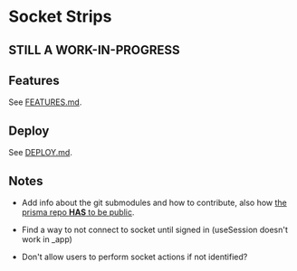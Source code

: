 # Socket Strips

## STILL A WORK-IN-PROGRESS

## Features

See [FEATURES.md](FEATURES.md).

## Deploy

See [DEPLOY.md](DEPLOY.md).

## Notes

* Add info about the git submodules and how to contribute, also how [the prisma repo **HAS** to be public](https://github.com/vercel/vercel/discussions/4566#discussioncomment-125253).

* Find a way to not connect to socket until signed in (useSession doesn't work in _app)

* Don't allow users to perform socket actions if not identified?
